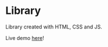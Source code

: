 # Library

Library created with HTML, CSS and JS.

Live demo [here](https://zenithyap.github.io/library/)!